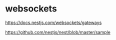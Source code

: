 
# websockets
https://docs.nestjs.com/websockets/gateways

https://github.com/nestjs/nest/blob/master/sample
